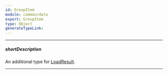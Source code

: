 ```yaml
---
id: GroupItem
module: common/data
export: GroupItem
type: Object
generateTypeLink: 
---
```

---
##### shortDescription
An additional type for [LoadResult](/api-reference/40%20Common%20Types/10%20data/custom-store/LoadResult '/Documentation/ApiReference/Common_Types/data/custom-store/LoadResult/').

---
